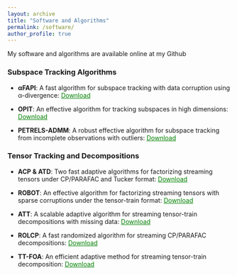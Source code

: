 ```yaml
---
layout: archive
title: "Software and Algorithms"
permalink: /software/
author_profile: true
---
```



My software and algorithms are available online at my Github <a href="https://github.com/thanhtbt" style="color: green; text-decoration: underline; "><i class="fab fa-fw fa-github zoom"></i></a>



### Subspace Tracking Algorithms

* **αFAPI**: A fast algorithm for subspace tracking with data corruption using α-divergence: <a href="https://github.com/thanhtbt/aFAPI" style="color: green; text-decoration: underline; ">Download</a>

* **OPIT**: An effective algorithm for tracking subspaces in high dimensions: <a href="https://github.com/thanhtbt/SST" style="color: green; text-decoration: underline; ">Download</a>
 


* **PETRELS-ADMM**: A robust effective algorithm for subspace tracking from incomplete observations with outliers: <a href="https://github.com/thanhtbt/RST" style="color: green; text-decoration: underline; ">Download</a> 

### Tensor Tracking and Decompositions

* **ACP & ATD**: Two fast adaptive algorithms for factorizing streaming tensors under CP/PARAFAC and Tucker format:  <a href="https://github.com/thanhtbt/tensor_tracking" style="color: green; text-decoration: underline; ">Download</a> 

* **ROBOT**: An effective algorithm for factorizing streaming tensors with sparse corruptions under the tensor-train format: <a href="https://github.com/thanhtbt/ROBOT" style="color: green; text-decoration: underline; ">Download</a>     



* **ATT**: A scalable adaptive algorithm for streaming tensor-train decompositions with missing data: <a href="https://github.com/thanhtbt/ATT-miss" style="color: green; text-decoration: underline; ">Download</a>     


* **ROLCP**: A fast randomized algorithm for streaming CP/PARAFAC decompositions:  <a href="https://github.com/thanhtbt/ROLCP" style="color: green; text-decoration: underline; ">Download</a>     

* **TT-FOA**: An efficient adaptive method for streaming tensor-train decomposition: <a href="https://github.com/thanhtbt/ATT" style="color: green; text-decoration: underline; ">Download</a>     

